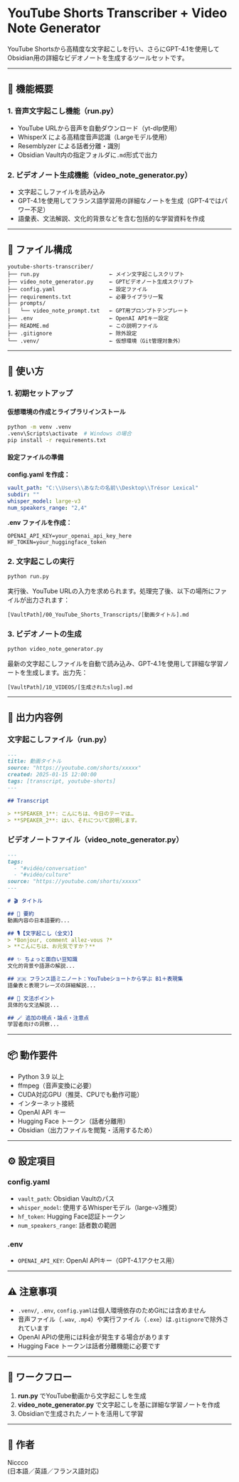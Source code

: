 # YouTube Shorts Transcriber + Video Note Generator

YouTube Shortsから高精度な文字起こしを行い、さらにGPT-4.1を使用してObsidian用の詳細なビデオノートを生成するツールセットです。

---

## 🔧 機能概要

### 1. 音声文字起こし機能（run.py）
- YouTube URLから音声を自動ダウンロード（yt-dlp使用）
- WhisperX による高精度音声認識（Largeモデル使用）
- Resemblyzer による話者分離・識別
- Obsidian Vault内の指定フォルダに`.md`形式で出力

### 2. ビデオノート生成機能（video_note_generator.py）
- 文字起こしファイルを読み込み
- GPT-4.1を使用してフランス語学習用の詳細なノートを生成（GPT-4ではパワー不足）
- 語彙表、文法解説、文化的背景などを含む包括的な学習資料を作成

---

## 📁 ファイル構成

```
youtube-shorts-transcriber/
├── run.py                      ← メイン文字起こしスクリプト
├── video_note_generator.py     ← GPTビデオノート生成スクリプト
├── config.yaml                 ← 設定ファイル
├── requirements.txt            ← 必要ライブラリ一覧
├── prompts/
│   └── video_note_prompt.txt   ← GPT用プロンプトテンプレート
├── .env                        ← OpenAI APIキー設定
├── README.md                   ← この説明ファイル
├── .gitignore                  ← 除外設定
└── .venv/                      ← 仮想環境（Git管理対象外）
```

---

## 🚀 使い方

### 1. 初期セットアップ

#### 仮想環境の作成とライブラリインストール
```bash
python -m venv .venv
.venv\Scripts\activate  # Windows の場合
pip install -r requirements.txt
```

#### 設定ファイルの準備

**config.yaml を作成：**
```yaml
vault_path: "C:\\Users\\あなたの名前\\Desktop\\Trésor Lexical"
subdir: ""
whisper_model: large-v3
num_speakers_range: "2,4"
```

**.env ファイルを作成：**
```
OPENAI_API_KEY=your_openai_api_key_here
HF_TOKEN=your_huggingface_token
```

### 2. 文字起こしの実行

```bash
python run.py
```

実行後、YouTube URLの入力を求められます。処理完了後、以下の場所にファイルが出力されます：
```
[VaultPath]/00_YouTube_Shorts_Transcripts/[動画タイトル].md
```

### 3. ビデオノートの生成

```bash
python video_note_generator.py
```

最新の文字起こしファイルを自動で読み込み、GPT-4.1を使用して詳細な学習ノートを生成します。出力先：
```
[VaultPath]/10_VIDEOS/[生成されたslug].md
```

---

## 📝 出力内容例

### 文字起こしファイル（run.py）
```markdown
---
title: 動画タイトル
source: "https://youtube.com/shorts/xxxxx"
created: 2025-01-15 12:00:00
tags: [transcript, youtube-shorts]
---

## Transcript

> **SPEAKER_1**: こんにちは、今日のテーマは…
> **SPEAKER_2**: はい、それについて説明します。
```

### ビデオノートファイル（video_note_generator.py）
```markdown
---
tags:
  - "#vidéo/conversation"
  - "#vidéo/culture"
source: "https://youtube.com/shorts/xxxxx"
---

# 🎬 タイトル

## 📝 要約
動画内容の日本語要約...

## 🎙️【文字起こし（全文）】
> *Bonjour, comment allez-vous ?*
> **こんにちは、お元気ですか？**

## ✨ ちょっと面白い豆知識
文化的背景や語源の解説...

## 🇫🇷 フランス語ミニノート：YouTubeショートから学ぶ B1＋表現集
語彙表と表現フレーズの詳細解説...

## 📘 文法ポイント
具体的な文法解説...

## 🪄 追加の視点・論点・注意点
学習者向けの洞察...
```

---

## 📦 動作要件

- Python 3.9 以上
- ffmpeg（音声変換に必要）
- CUDA対応GPU（推奨、CPUでも動作可能）
- インターネット接続
- OpenAI API キー
- Hugging Face トークン（話者分離用）
- Obsidian（出力ファイルを閲覧・活用するため）

---

## ⚙️ 設定項目

### config.yaml
- `vault_path`: Obsidian Vaultのパス
- `whisper_model`: 使用するWhisperモデル（large-v3推奨）
- `hf_token`: Hugging Face認証トークン
- `num_speakers_range`: 話者数の範囲

### .env
- `OPENAI_API_KEY`: OpenAI APIキー（GPT-4.1アクセス用）

---

## ⚠️ 注意事項

- `.venv/`, `.env`, `config.yaml`は個人環境依存のためGitには含めません
- 音声ファイル（`.wav`, `.mp4`）や実行ファイル（`.exe`）は`.gitignore`で除外されています
- OpenAI APIの使用には料金が発生する場合があります
- Hugging Face トークンは話者分離機能に必要です

---

## 🔄 ワークフロー

1. **run.py** でYouTube動画から文字起こしを生成
2. **video_note_generator.py** で文字起こしを基に詳細な学習ノートを作成
3. Obsidianで生成されたノートを活用して学習

---

## 👤 作者
Niccco  
(日本語／英語／フランス語対応)









